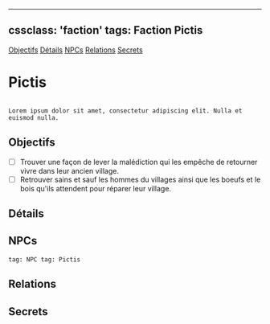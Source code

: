 
---
cssclass: 'faction'
tags: Faction Pictis
---
<span class="nav">[Objectifs](#Objectifs) [Détails](#Détails) [NPCs](#NPCs) [Relations](#Relations) [Secrets](#Secrets)</span>

# Pictis
```ad-desc

Lorem ipsum dolor sit amet, consectetur adipiscing elit. Nulla et euismod nulla.
```

## Objectifs
- [ ] Trouver une façon de lever la malédiction qui les empêche de retourner vivre dans leur ancien village.
- [ ] Retrouver sains et sauf les hommes du villages ainsi que les boeufs et le bois qu'ils attendent pour réparer leur village.

## Détails

## NPCs
```query
tag: NPC tag: Pictis
```

## Relations

## Secrets